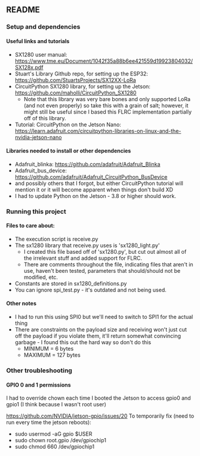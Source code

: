 ## README

### Setup and dependencies
#### Useful links and tutorials
- SX1280 user manual: https://www.tme.eu/Document/1042f35a88b6ee421559d19923804032/SX128x.pdf
- Stuart's Library Github repo, for setting up the ESP32: https://github.com/StuartsProjects/SX12XX-LoRa
- CircuitPython SX1280 library, for setting up the Jetson: https://github.com/maholli/CircuitPython_SX1280
    - Note that this library was very bare bones and only supported LoRa (and not even properly) so take this with a grain of salt; however, it might still be useful since I based this FLRC implementation partially off of this library.
- Tutorial: CircuitPython on the Jetson Nano: https://learn.adafruit.com/circuitpython-libraries-on-linux-and-the-nvidia-jetson-nano

#### Libraries needed to install or other dependencies
- Adafruit_blinka: https://github.com/adafruit/Adafruit_Blinka
- Adafruit_bus_device: https://github.com/adafruit/Adafruit_CircuitPython_BusDevice
- and possibly others that I forgot, but either CircuitPython tutorial will mention it or it will become apparent when things don't build XD
- I had to update Python on the Jetson - 3.8 or higher should work.

### Running this project
#### Files to care about:
- The execution script is receive.py
- The sx1280 library that receive.py uses is 'sx1280_light.py'
    - I created this file based off of 'sx1280.py', but cut out almost all of the irrelevant stuff and added support for FLRC.
    - There are comments throughout the file, indicating files that aren't in use, haven't been tested, parameters that should/should not be modified, etc.
- Constants are stored in sx1280_definitions.py
- You can ignore spi_test.py - it's outdated and not being used.

#### Other notes
- I had to run this using SPI0 but we'll need to switch to SPI1 for the actual thing
- There are constraints on the payload size and receiving won't just cut off the payload if you violate them, it'll return somewhat convincing garbage - I found this out the hard way so don't do this
    - MINIMUM = 6 bytes
    - MAXIMUM = 127 bytes

### Other troubleshooting
#### GPIO 0 and 1 permissions
I had to override chown each time I booted the Jetson to access gpio0 and gpio1 (I think because I wasn't root user)

https://github.com/NVIDIA/jetson-gpio/issues/20
To temporarily fix (need to run every time the jetson reboots):
- sudo usermod -aG gpio $USER
- sudo chown root.gpio /dev/gpiochip1
- sudo chmod 660 /dev/gpiochip1